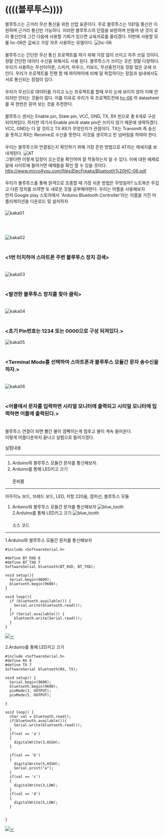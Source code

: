 # ((((블루투스))))  
블루투스는 근거리 무선 통신을 위한 산업 표준이다. 주로 블루투스는 1대1일 통신만 지원하며 근거리 통신만 가능하다. 
이러한 블루투스의 단점을 보완하며 만들어 낸 것이 로라 통신인데 그건 다음에 사용할 기회가 있으면 교육자료를 올리겠다.
이번에 사용할 모듈 hc-06은 값싸고 가장 자주 사용하는 모델이다. 
![hc-06](img/hc-06.png)  
　  
블루투스는 간단한 무선 통신 프로젝트를 하기 위해 가장 많이 쓰이고 자주 쓰일 것이다.
정말 간단한 데이터 수신을 위해서도 사용 된다. 블루투스가 쓰이는 곳은 정말 다양하다. 우리가 사용하는 무선이어폰,
스피커, 마우스, 키보드, 무선충전기등 정말 많은 곳에 쓰인다. 우리가 프로젝트를 진행 할 때
와이파이에 비해 덜 복잡하다는 장점과 실내에서도 서로 통신되는 장점이 있다.  
　  
우리가 무선으로 데이터를 가지고 노는 프로젝트를 할때 우리 눈에 보이지 않아 이해 안되지만 안되는 것들이 많다.
이를 이유로 우리가 꼭 프로젝트전에 [hc-06](https://www.olimex.com/Products/Components/RF/BLUETOOTH-SERIAL-HC-06/resources/hc06.pdf) 의 datasheet를 꼭 한번은 
뜯어 보는 것을 추천한다.  
　  
블루투스 센서는 Enable pin, State pin, VCC, GND, TX, RX 핀으로 총 6개로 구성 되어져있다. 하지만 여기서 Enable pin과 state pin은 쓰이지
않기 때문에 생략하겠다. VCC, GND는 다 알 것이고 TX RX가 무엇인지가 관점이다. TX는 Transmitt 즉 송신을 뜻하고 RX는
Receive로 수신을 뜻한다. 이것을 생각하고 핀 넘버링을 하여야 한다.  
　  
우리는 블루투스와 연결됬는지 확인하기 위해 가장 흔한 방법으로 AT라는 메세지를 보내게된다. 
![AT](img/AT.png)  
그렇다면 이렇게 답장이 오는것을 확인하여 잘 작동하는지 알 수 있다. 이에 대한 예제로 밑에 사이트에 들어가면 예제들을 확인 할 수 있을 것이다.
http://www.micro4you.com/files/ElecFreaks/Bluetooth%20HC-06.pdf  
　  
우리가 블루투스를 통해 원격으로 조종할 때 가장 쉬운 방법은 무엇일까? 노트북은 무겁고 다른 장치를 쓰려면 또 새로운 것을 공부해야한다. 우리는 어플을 사용해보자  
먼저 Google play 스토어에서 'Arduino Bluetooth Controller'라는 이름을 가진 어플리케이션을 다운로드 및 설치하자  
　  
![kaka01](img/kakao1.jpg)  
　 
### <Arduino Bluetooth Controller>  
　  
![kaka02](img/kakao2.jpg)  
　  
### <1번 터치하여 스마트폰 주변 블루투스 장치 검색>  
　  
![kaka03](img/kakao3.jpg)  
　  
### <발견한 블루투스 장치를 찾아 클릭>  
　  
![kaka04](img/kakao4.jpg)  
　  
### <초기 Pin번호는 1234 또는 0000으로 구성 되져있다.>
  
![kaka05](img/kakao5.jpg)  
　  
### <Terminal Mode를 선택하여 스마트폰과 블루투스 모듈간 문자 송수신을 하자.>  
　  
![kaka06](img/kakao6.jpg)   
　  
### <어플에서 문자를 입력하면 시리얼 모니터에 출력되고 시리얼 모니터에 입력하면 어플에 출력된다.>  
　  
블루투스 연결이 되면 빨간 불이 깜빡이는게 멈추고 불이 계속 들어온다.  
이렇게 어플다운까지 끝나고 실험으로 들어가겠다.  

실험내용   
  
***
1. Arduino와 블루투스 모듈간 문자를 통신해보자.  
2. Arduino를 통해 LED키고 끄기  
　  
준비물  
***  
아두이노 보드, 브레드 보드, LED, 저항 220옴, 점퍼선, 블루투스 모듈  
1. Arduino와 블루투스 모듈간 문자를 통신해보자
![blue_tooth](img/blue_tooth_circuit.PNG)    
2.Arduino를 통해 LED키고 끄기
![blue_tooth](img/blue_tooth_circuit2.PNG)  
　  
소스 코드
***  
1.Arduino와 블루투스 모듈간 문자를 통신해보자  
       
       
    #include <SoftwareSerial.h>
    
    #define BT_RXD 8
    #define BT_TXD 7
    SoftwareSerial bluetooth(BT_RXD, BT_TXD);
     
    void setup(){
      Serial.begin(9600);
      bluetooth.begin(9600);
    }
     
    void loop(){
      if (bluetooth.available()) {
        Serial.write(bluetooth.read());
      }
      if (Serial.available()) {
        bluetooth.write(Serial.read());
      }
    }
[![ㅜ](http://img.youtube.com/vi/vkFoeIQtwXA/0.jpg)](https://www.youtube.com/watch?v=vkFoeIQtwXA)

2.Arduino를 통해 LED키고 끄기  


    #include <SoftwareSerial.h>
    #define RX 8
    #define TX 7
    SoftwareSerial bluetooth(RX, TX);
    
    void setup() {
      Serial.begin(9600);
      bluetooth.begin(9600);
      pinMode(3, OUTPUT);
      pinMode(5, OUTPUT);
    
    }
    
    void loop() {
      char val = bluetooth.read();
      if(bluetooth.available()){
        Serial.write(bluetooth.read());
      }
      if(val == 'a')
      {
        digitalWrite(3,HIGH);
      }
    
      if(val == 'b')
      {
        digitalWrite(5,HIGH); 
        Serial.print("a");
      }
      if(val == 'c')
      {
        digitalWrite(3,LOW);
      }
      if(val == 'd')
      {
        digitalWrite(5,LOW);
      }
    
    
    }

[![ㅜ](http://img.youtube.com/vi/XQpttyAi5gE/0.jpg)](https://www.youtube.com/watch?v=XQpttyAi5gE)